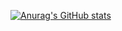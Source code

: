 [![Anurag's GitHub stats](https://github-readme-stats.vercel.app/api?username=stevenYang914)](https://github.com/anuraghazra/github-readme-stats)
